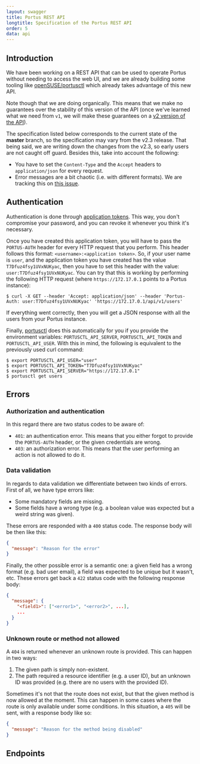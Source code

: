 ```yaml
---
layout: swagger
title: Portus REST API
longtitle: Specification of the Portus REST API
order: 5
data: api
---
```


## Introduction

We have been working on a REST API that can be used to operate Portus without
needing to access the web UI, and we are already building some tooling like
[openSUSE/portusctl](https://github.com/openSUSE/portusctl) which already takes
advantage of this new API.

Note though that we are doing organically. This means that we make no guarantees
over the stability of this version of the API (once we've learned what we need
from `v1`, we will make these guarantees on a [v2 version of the
API](https://github.com/SUSE/Portus/issues/1500)).

The specification listed below corresponds to the current state of the
**master** branch, so the specification may vary from the v2.3 release. That
being said, we are writing down the changes from the v2.3, so early users are
not caught off guard. Besides this, take into account the following:

- You have to set the `Content-Type` and the `Accept` headers to
  `application/json` for every request.
- Error messages are a bit chaotic (i.e. with different formats). We are
  tracking this on [this issue](https://github.com/SUSE/Portus/issues/1437).

## Authentication

Authentication is done through [application
tokens](/features/application_tokens.html). This way, you don't compromise your
password, and you can revoke it whenever you think it's necessary.

Once you have created this application token, you will have to pass the
`PORTUS-AUTH` header for every HTTP request that you perform. This header
follows this format: `<username>:<application token>`. So, if your user name is
`user`, and the application token you have created has the value
`T7Dfuz4fsy1UVxNUKyac`, then you have to set this header with the value:
`user:T7Dfuz4fsy1UVxNUKyac`. You can try that this is working by performing the
following HTTP request (where `https://172.17.0.1` points to a Portus instance):

```
$ curl -X GET --header 'Accept: application/json' --header 'Portus-Auth: user:T7Dfuz4fsy1UVxNUKyac' 'https://172.17.0.1/api/v1/users'
```

If everything went correctly, then you will get a JSON response with all the
users from your Portus instance.

Finally, [portusctl](https://github.com/openSUSE/portusctl) does this
automatically for you if you provide the environment variables:
`PORTUSCTL_API_SERVER`, `PORTUSCTL_API_TOKEN` and `PORTUSCTL_API_USER`. With
this in mind, the following is equivalent to the previously used curl command:

```
$ export PORTUSCTL_API_USER="user"
$ export PORTUSCTL_API_TOKEN="T7Dfuz4fsy1UVxNUKyac"
$ export PORTUSCTL_API_SERVER="https://172.17.0.1"
$ portusctl get users
```

## Errors

### Authorization and authentication

In this regard there are two status codes to be aware of:

- `401`: an authentication error. This means that you either forgot to provide
  the `PORTUS-AUTH` header, or the given credentials are wrong.
- `403`: an authorization error. This means that the user performing an action
  is not allowed to do it.

### Data validation

In regards to data validation we differentiate between two kinds of
errors. First of all, we have type errors like:

- Some mandatory fields are missing.
- Some fields have a wrong type (e.g. a boolean value was expected but a weird
  string was given).

These errors are responded with a `400` status code. The response body will be
then like this:

```json
{
  "message": "Reason for the error"
}
```

Finally, the other possible error is a semantic one: a given field has a wrong
format (e.g. bad user email), a field was expected to be unique but it wasn't,
etc. These errors get back a `422` status code with the following response body:

```json
{
  "message": {
    "<field1>": ["<error1>", "<error2>", ...],
    ...
  }
}
```

### Unknown route or method not allowed

A `404` is returned whenever an unknown route is provided. This can happen in
two ways:

1. The given path is simply non-existent.
2. The path required a resource identifier (e.g. a user ID), but an unknown ID
   was provided (e.g. there are no users with the provided ID).

Sometimes it's not that the route does not exist, but that the given method is
now allowed at the moment. This can happen in some cases where the route is only
available under some conditions. In this situation, a `405` will be sent, with a
response body like so:

```json
{
  "message": "Reason for the method being disabled"
}
```

## Endpoints
